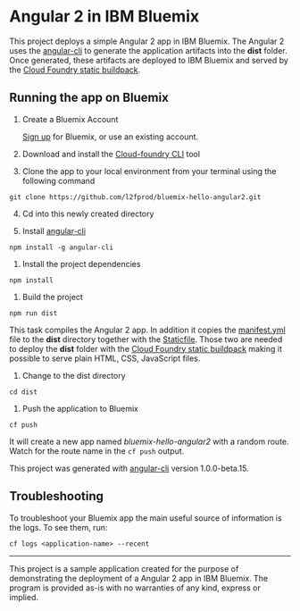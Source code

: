 # Angular 2 in IBM Bluemix

This project deploys a simple Angular 2 app in IBM Bluemix. The Angular 2 uses the [angular-cli](https://github.com/angular/angular-cli) to generate the application artifacts into the **dist** folder. Once generated, these artifacts are deployed to IBM Bluemix and served by the [Cloud Foundry static buildpack](https://github.com/cloudfoundry/staticfile-buildpack).

## Running the app on Bluemix

1. Create a Bluemix Account

    [Sign up][bluemix_signup_url] for Bluemix, or use an existing account.

2. Download and install the [Cloud-foundry CLI][cloud_foundry_url] tool

3. Clone the app to your local environment from your terminal using the following command

  ```
  git clone https://github.com/l2fprod/bluemix-hello-angular2.git
  ```

4. Cd into this newly created directory

1. Install [angular-cli](https://github.com/angular/angular-cli)

  ```
  npm install -g angular-cli
  ```

1. Install the project dependencies

  ```
  npm install
  ```

1. Build the project

  ```
  npm run dist
  ```

  This task compiles the Angular 2 app. In addition it copies the [manifest.yml](manifest.yml) file to the **dist** directory together with the [Staticfile](Staticfile). Those two are needed to deploy the **dist** folder with the [Cloud Foundry static buildpack](https://github.com/cloudfoundry/staticfile-buildpack) making it possible to serve plain HTML, CSS, JavaScript files.

1. Change to the dist directory

  ```
  cd dist
  ```

1. Push the application to Bluemix

  ```
  cf push
  ```

  It will create a new app named *bluemix-hello-angular2* with a random route. Watch for the route name in the ```cf push``` output.


This project was generated with [angular-cli](https://github.com/angular/angular-cli) version 1.0.0-beta.15.

## Troubleshooting

To troubleshoot your Bluemix app the main useful source of information is the logs. To see them, run:

  ```
  cf logs <application-name> --recent
  ```

---

This project is a sample application created for the purpose of demonstrating the deployment of a Angular 2 app in IBM Bluemix.
The program is provided as-is with no warranties of any kind, express or implied.

[bluemix_signup_url]: https://console.ng.bluemix.net/?cm_mmc=GitHubReadMe-_-BluemixSampleApp-_-Node-_-Workflow
[cloud_foundry_url]: https://github.com/cloudfoundry/cli
